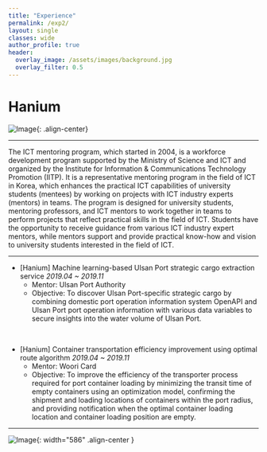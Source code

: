 ```yaml
---  
title: "Experience"
permalink: /exp2/
layout: single
classes: wide
author_profile: true
header:
  overlay_image: /assets/images/background.jpg
  overlay_filter: 0.5
---
```

  

# Hanium

![Image](https://haribojun.github.io/assets/images/exp_han1.png){: .align-center}


---

The ICT mentoring program, which started in 2004, is a workforce development program supported by the Ministry of Science and ICT and organized by the Institute for Information & Communications Technology Promotion (IITP). It is a representative mentoring program in the field of ICT in Korea, which enhances the practical ICT capabilities of university students (mentees) by working on projects with ICT industry experts (mentors) in teams. The program is designed for university students, mentoring professors, and ICT mentors to work together in teams to perform projects that reflect practical skills in the field of ICT. Students have the opportunity to receive guidance from various ICT industry expert mentors, while mentors support and provide practical know-how and vision to university students interested in the field of ICT.

---
  

- [Hanium] Machine learning-based Ulsan Port strategic cargo extraction service *2019.04 ~ 2019.11*
  - Mentor: Ulsan Port Authority
  - Objective: To discover Ulsan Port-specific strategic cargo by combining domestic port operation information system OpenAPI and Ulsan Port port operation information with various data variables to secure insights into the water volume of Ulsan Port.

<br/>

- [Hanium] Container transportation efficiency improvement using optimal route algorithm *2019.04 ~ 2019.11*
  - Mentor: Woori Card
  - Objective: To improve the efficiency of the transporter process required for port container loading by minimizing the transit time of empty containers using an optimization model, confirming the shipment and loading locations of containers within the port radius, and providing notification when the optimal container loading location and container loading position are empty.




---


![Image](https://haribojun.github.io/assets/images/exp_han.jpg){: width="586" .align-center }


